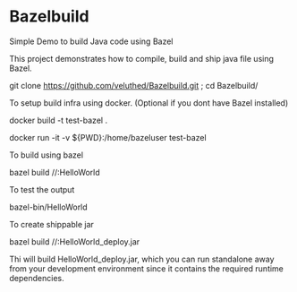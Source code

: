 # Bazelbuild
Simple Demo to build Java code using Bazel

This project demonstrates how to compile, build and ship java file using Bazel. 

git clone https://github.com/veluthed/Bazelbuild.git ; cd Bazelbuild/

To setup build infra using docker. (Optional if you dont have Bazel installed)

  docker build -t test-bazel .

  docker run -it -v ${PWD}:/home/bazeluser test-bazel

To build using bazel

   bazel build //:HelloWorld

To test the output

   bazel-bin/HelloWorld

To create shippable jar

   bazel build //:HelloWorld_deploy.jar

Thi will build HelloWorld_deploy.jar, which you can run standalone away from your development environment since it contains the required runtime dependencies.
